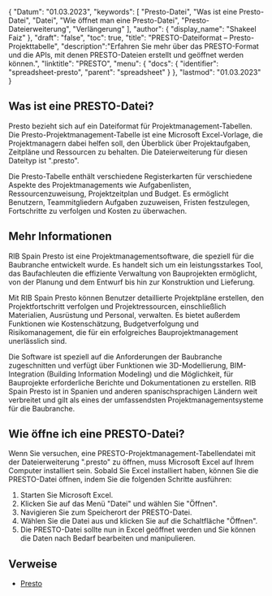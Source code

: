 {
"Datum": "01.03.2023",
  "keywords": [
"Presto-Datei",
"Was ist eine Presto-Datei",
"Datei",
"Wie öffnet man eine Presto-Datei",
"Presto-Dateierweiterung",
"Verlängerung"
],
  "author": {
"display_name": "Shakeel Faiz"
},
"draft": "false",
"toc": true,
"title": "PRESTO-Dateiformat – Presto-Projekttabelle",
  "description":"Erfahren Sie mehr über das PRESTO-Format und die APIs, mit denen PRESTO-Dateien erstellt und geöffnet werden können.",
"linktitle": "PRESTO",
  "menu": {
    "docs": {
      "identifier": "spreadsheet-presto",
"parent": "spreadsheet"
}
},
"lastmod": "01.03.2023"
}

## Was ist eine PRESTO-Datei?

Presto bezieht sich auf ein Dateiformat für Projektmanagement-Tabellen. Die Presto-Projektmanagement-Tabelle ist eine Microsoft Excel-Vorlage, die Projektmanagern dabei helfen soll, den Überblick über Projektaufgaben, Zeitpläne und Ressourcen zu behalten. Die Dateierweiterung für diesen Dateityp ist ".presto".

Die Presto-Tabelle enthält verschiedene Registerkarten für verschiedene Aspekte des Projektmanagements wie Aufgabenlisten, Ressourcenzuweisung, Projektzeitplan und Budget. Es ermöglicht Benutzern, Teammitgliedern Aufgaben zuzuweisen, Fristen festzulegen, Fortschritte zu verfolgen und Kosten zu überwachen.

## Mehr Informationen

RIB Spain Presto ist eine Projektmanagementsoftware, die speziell für die Baubranche entwickelt wurde. Es handelt sich um ein leistungsstarkes Tool, das Baufachleuten die effiziente Verwaltung von Bauprojekten ermöglicht, von der Planung und dem Entwurf bis hin zur Konstruktion und Lieferung.

Mit RIB Spain Presto können Benutzer detaillierte Projektpläne erstellen, den Projektfortschritt verfolgen und Projektressourcen, einschließlich Materialien, Ausrüstung und Personal, verwalten. Es bietet außerdem Funktionen wie Kostenschätzung, Budgetverfolgung und Risikomanagement, die für ein erfolgreiches Bauprojektmanagement unerlässlich sind.

Die Software ist speziell auf die Anforderungen der Baubranche zugeschnitten und verfügt über Funktionen wie 3D-Modellierung, BIM-Integration (Building Information Modeling) und die Möglichkeit, für Bauprojekte erforderliche Berichte und Dokumentationen zu erstellen. RIB Spain Presto ist in Spanien und anderen spanischsprachigen Ländern weit verbreitet und gilt als eines der umfassendsten Projektmanagementsysteme für die Baubranche.

## Wie öffne ich eine PRESTO-Datei?

Wenn Sie versuchen, eine PRESTO-Projektmanagement-Tabellendatei mit der Dateierweiterung ".presto" zu öffnen, muss Microsoft Excel auf Ihrem Computer installiert sein. Sobald Sie Excel installiert haben, können Sie die PRESTO-Datei öffnen, indem Sie die folgenden Schritte ausführen:

1. Starten Sie Microsoft Excel.
2. Klicken Sie auf das Menü "Datei" und wählen Sie "Öffnen".
3. Navigieren Sie zum Speicherort der PRESTO-Datei.
4. Wählen Sie die Datei aus und klicken Sie auf die Schaltfläche "Öffnen".
5. Die PRESTO-Datei sollte nun in Excel geöffnet werden und Sie können die Daten nach Bedarf bearbeiten und manipulieren.

## Verweise
* [Presto](https://www.rib-software.es/)
